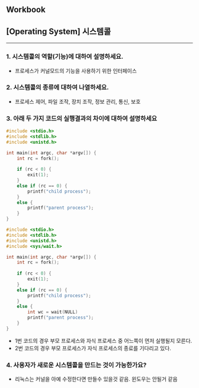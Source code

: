 ## Workbook
## [Operating System] 시스템콜
---
### 1. 시스템콜의 역할(기능)에 대하여 설명하세요.
* 프로세스가 커널모드의 기능을 사용하기 위한 인터페이스 
  
  
### 2. 시스템콜의 종류에 대하여 나열하세요.
* 프로세스 제어, 파일 조작, 장치 조작, 정보 관리, 통신, 보호


### 3. 아래 두 가지 코드의 실행결과의 차이에 대하여 설명하세요

```c
#include <stdio.h>
#include <stdlib.h>
#include <unistd.h>

int main(int argc, char *argv[]) {
    int rc = fork();
    
    if (rc < 0) {
        exit(1);
    }
    else if (rc == 0) {	
        printf("child process");
    }
    else {
        printf("parent process");
    }
}
```

```C
#include <stdio.h>
#include <stdlib.h>
#include <unistd.h>
#include <sys/wait.h>

int main(int argc, char *argv[]) {
    int rc = fork();
    
    if (rc < 0) {
        exit(1);
    }
    else if (rc == 0) {	
        printf("child process");
    }
    else {		
        int wc = wait(NULL)	
        printf("parent process");
    }
}
```

* 1번 코드의 경우 부모 프로세스와 자식 프로세스 중 어느쪽이 먼저 실행될지 모른다.
* 2번 코드의 경우 부모 프로세스가 자식 프로세스의 종료를 기다리고 있다.

### 4. 사용자가 새로운 시스템콜을 만드는 것이 가능한가요?
* 리눅스는 커널을 아예 수정한다면 만들수 있을것 같음. 윈도우는 안될거 같음
